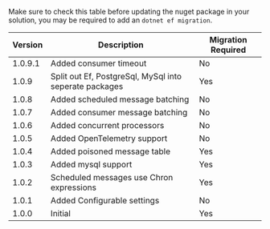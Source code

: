 Make sure to check this table before updating the nuget package in your solution, you may be required to add an `dotnet ef migration`.

| Version | Description                                            | Migration Required |
| ------- | ------------------------------------------------------ | ------------------ |
| 1.0.9.1 | Added consumer timeout                                 | No                 |
| 1.0.9   | Split out Ef, PostgreSql, MySql into seperate packages | Yes                |
| 1.0.8   | Added scheduled message batching                       | No                 |
| 1.0.7   | Added consumer message batching                        | No                 |
| 1.0.6   | Added concurrent processors                            | No                 |
| 1.0.5   | Added OpenTelemetry support                            | No                 |
| 1.0.4   | Added poisoned message table                           | Yes                |
| 1.0.3   | Added mysql support                                    | Yes                |
| 1.0.2   | Scheduled messages use Chron expressions               | Yes                |
| 1.0.1   | Added Configurable settings                            | No                 |
| 1.0.0   | Initial                                                | Yes                |
